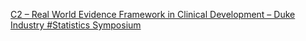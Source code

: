 [C2 – Real World Evidence Framework in Clinical Development – Duke Industry #Statistics Symposium](https://qi.tc/qi/112304)